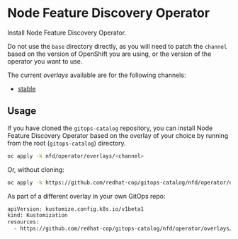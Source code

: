 # Node Feature Discovery Operator

Install Node Feature Discovery Operator.

Do not use the `base` directory directly, as you will need to patch the `channel` based on the version of OpenShift you are using, or the version of the operator you want to use.

The current *overlays* available are for the following channels:

* [stable](operator/overlays/stable)

## Usage

If you have cloned the `gitops-catalog` repository, you can install Node Feature Discovery Operator based on the overlay of your choice by running from the root (`gitops-catalog`) directory.

```sh
oc apply -k nfd/operator/overlays/<channel>
```

Or, without cloning:

```sh
oc apply -k https://github.com/redhat-cop/gitops-catalog/nfd/operator/overlays/<channel>
```

As part of a different overlay in your own GitOps repo:

```sh
apiVersion: kustomize.config.k8s.io/v1beta1
kind: Kustomization
resources:
  - https://github.com/redhat-cop/gitops-catalog/nfd/operator/overlays/<channel>?ref=main
```
